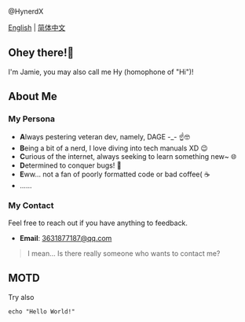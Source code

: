 @HynerdX

[English](README.md) | [简体中文](自述文件.md)

## Ohey there!👋
I'm Jamie, you may also call me Hy (homophone of "Hi")! 

## About Me
### My Persona
  - **A**lways pestering veteran dev, namely, DAGE -_- ☝️🤓
  - **B**eing a bit of a nerd, I love diving into tech manuals XD 😉
  - **C**urious of the internet, always seeking to learn something new~ 🌐
  - **D**etermined to conquer bugs! 🐛
  - **E**ww... not a fan of poorly formatted code or bad coffee( ☕️
  - ......
### My Contact
Feel free to reach out if you have anything to feedback.
  - **Email**: 3631877187@qq.com
>I mean... Is there really someone who wants to contact me?

## MOTD
Try also
```shell
echo "Hello World!"
